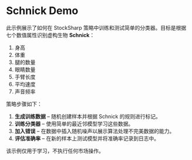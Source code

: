 # Schnick Demo

此示例展示了如何在 StockSharp 策略中训练和测试简单的分类器。目标是根据七个数值属性识别虚构生物 **Schnick**：

1. 身高
2. 体重
3. 腿的数量
4. 眼睛数量
5. 手臂长度
6. 平均速度
7. 声音频率

策略步骤如下：

1. **生成训练数据** – 随机创建样本并根据 Schnick 的规则进行标记。
2. **训练分类器** – 使用简单的最近邻模型学习这些数据。
3. **加入错误** – 在数据中插入随机噪声以展示算法处理不完美数据的能力。
4. **评估准确率** – 在新的样本上测试模型并将准确率记录到日志中。

该示例仅用于学习，不执行任何市场操作。
